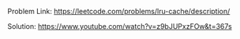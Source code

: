 Problem Link: https://leetcode.com/problems/lru-cache/description/

Solution: https://www.youtube.com/watch?v=z9bJUPxzFOw&t=367s
